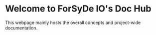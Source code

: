 # Welcome to ForSyDe IO's Doc Hub

This webpage mainly hosts the overall concepts and project-wide documentation.


